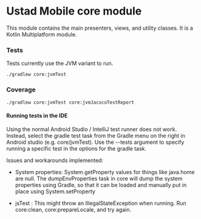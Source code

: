 # Ustad Mobile core module

This module contains the main presenters, views, and utility classes. It is a Kotlin Multiplatform
module.

### Tests

Tests currently use the JVM variant to run. 

```
./gradlew core:jvmTest
```

### Coverage

```
./gradlew core:jvmTest core:jvmJacocoTestReport
```

#### Running tests in the IDE

Using the normal Android Studio / IntelliJ test runner does not work. Instead, select the gradle
test task from the Gradle menu on the right in Android studio (e.g. core/jvmTest). Use the
--tests argument to specify running a specific test in the options for the gradle task.

Issues and workarounds implemented: 

* System properties: System.getProperty values for things like java.home are null. The 
dumpEnvProperties task in core will dump the system properties using Gradle, so that it can be 
loaded and manually put in place using System.setProperty

* jsTest : This might throw an IllegalStateException when running. Run core:clean, core:prepareLocale,
   and try again.

